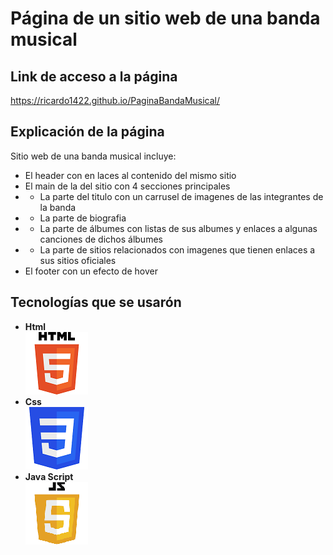 # Página de un sitio web de una banda musical

## Link de acceso a la página
<https://ricardo1422.github.io/PaginaBandaMusical/>

## Explicación de la página
Sitio web de una banda musical incluye:
+ El header con en laces al contenido del mismo sitio
+ El main de la del sitio con 4 secciones principales
+ + La parte del titulo con un carrusel de imagenes de las integrantes de la banda
+ + La parte de biografia
+ + La parte de álbumes con listas de sus albumes y enlaces a algunas canciones de dichos álbumes
+ + La parte de sitios relacionados con imagenes que tienen enlaces a sus sitios oficiales
+ El footer con un efecto de hover
## Tecnologías que se usarón 
+ **Html**\
![](Assets/HTML5_logo_and_wordmark.svg.png)
+ **Css**\
![](Assets/CssLogo.png)
+ **Java Script**\
![](Assets/logoJS.png)
